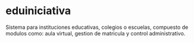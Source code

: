 # eduiniciativa
Sistema para instituciones educativas, colegios o escuelas, compuesto de modulos como: aula virtual, gestion de matricula y control administrativo.
